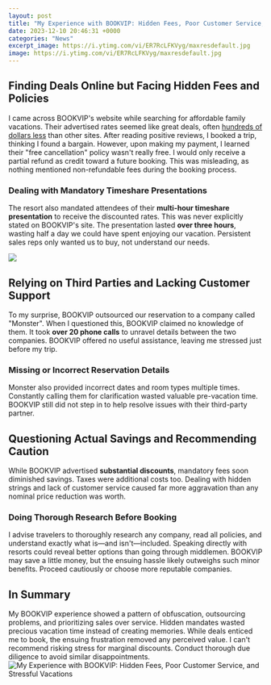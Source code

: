 ```yaml
---
layout: post
title: "My Experience with BOOKVIP: Hidden Fees, Poor Customer Service, and Stressful Vacations"
date: 2023-12-10 20:46:31 +0000
categories: "News"
excerpt_image: https://i.ytimg.com/vi/ER7RcLFKVyg/maxresdefault.jpg
image: https://i.ytimg.com/vi/ER7RcLFKVyg/maxresdefault.jpg
---
```


## Finding Deals Online but Facing Hidden Fees and Policies
I came across BOOKVIP's website while searching for affordable family vacations. Their advertised rates seemed like great deals, often [hundreds of dollars less](https://store.fi.io.vn/xmas-holiday-funny-santa-shetland-sheepdog-christmas-tree-2) than other sites. After reading positive reviews, I booked a trip, thinking I found a bargain. 
However, upon making my payment, I learned their "free cancellation" policy wasn't really free. I would only receive a partial refund as credit toward a future booking. This was misleading, as nothing mentioned non-refundable fees during the booking process. 
### Dealing with Mandatory Timeshare Presentations  
The resort also mandated attendees of their **multi-hour timeshare presentation** to receive the discounted rates. This was never explicitly stated on BOOKVIP's site. The presentation lasted **over three hours**, wasting half a day we could have spent enjoying our vacation. Persistent sales reps only wanted us to buy, not understand our needs.

![](https://i.ytimg.com/vi/4HVEcTrUVQU/maxresdefault.jpg)
## Relying on Third Parties and Lacking Customer Support
To my surprise, BOOKVIP outsourced our reservation to a company called "Monster". When I questioned this, BOOKVIP claimed no knowledge of them. It took **over 20 phone calls** to unravel details between the two companies. BOOKVIP offered no useful assistance, leaving me stressed just before my trip. 
### Missing or Incorrect Reservation Details
Monster also provided incorrect dates and room types multiple times. Constantly calling them for clarification wasted valuable pre-vacation time. BOOKVIP still did not step in to help resolve issues with their third-party partner. 
## Questioning Actual Savings and Recommending Caution
While BOOKVIP advertised **substantial discounts**, mandatory fees soon diminished savings. Taxes were additional costs too. Dealing with hidden strings and lack of customer service caused far more aggravation than any nominal price reduction was worth.
### Doing Thorough Research Before Booking
I advise travelers to thoroughly research any company, read all policies, and understand exactly what is—and isn't—included. Speaking directly with resorts could reveal better options than going through middlemen. BOOKVIP may save a little money, but the ensuing hassle likely outweighs such minor benefits. Proceed cautiously or choose more reputable companies.
## In Summary 
My BOOKVIP experience showed a pattern of obfuscation, outsourcing problems, and prioritizing sales over service. Hidden mandates wasted precious vacation time instead of creating memories. While deals enticed me to book, the ensuing frustration removed any perceived value. I can't recommend risking stress for marginal discounts. Conduct thorough due diligence to avoid similar disappointments.
![My Experience with BOOKVIP: Hidden Fees, Poor Customer Service, and Stressful Vacations](https://i.ytimg.com/vi/ER7RcLFKVyg/maxresdefault.jpg)